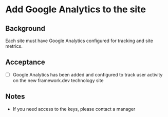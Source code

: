 # Add Google Analytics to the site

## Background

Each site must have Google Analytics configured for tracking and site metrics.

## Acceptance

- [ ] Google Analytics has been added and configured to track user activity on the new framework.dev technology site

## Notes

- If you need access to the keys, please contact a manager
